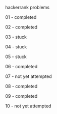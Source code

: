 hackerrank problems

01 - completed

02 - completed

03 - stuck

04 - stuck

05 - stuck

06 - completed

07 - not yet attempted

08 - completed

09 - completed

10 - not yet attempted
